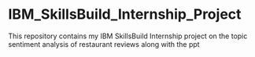 # IBM_SkillsBuild_Internship_Project
This repository contains my IBM SkillsBuild Internship project on the topic sentiment analysis of restaurant reviews along with the ppt
